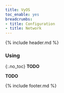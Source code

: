 ```yaml
---
title: VyOS
toc_enable: yes
breadcrumbs:
- title: Configuration
- title: Network
---
```

{% include header.md %}

### Using
{:.no_toc}
**TODO**

**TODO**

{% include footer.md %}
